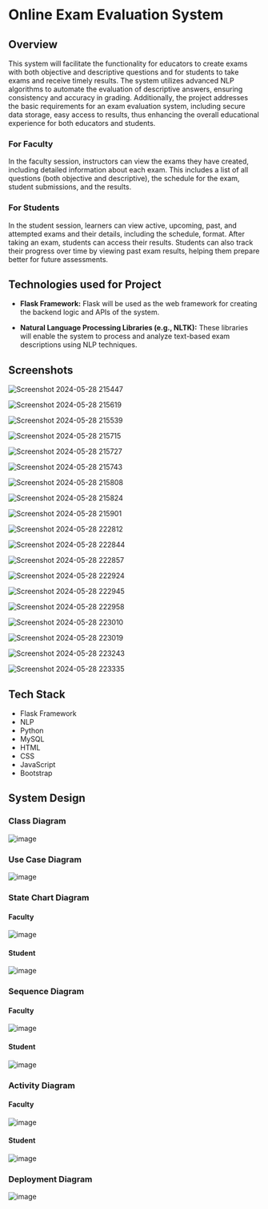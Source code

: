 # Online Exam Evaluation System

## Overview
This system will facilitate the functionality for educators to create exams with both objective and descriptive questions and for students to take exams and receive timely results. The system utilizes advanced NLP algorithms to automate the evaluation of descriptive answers, ensuring consistency and accuracy in grading. Additionally, the project addresses the basic requirements for an exam evaluation system, including secure data storage, easy access to results, thus enhancing the overall educational experience for both educators and students.

### For Faculty
In the faculty session, instructors can view the exams they have created, including detailed information about each exam. This includes a list of all questions (both objective and descriptive), the schedule for the exam, student submissions, and the results.

### For Students
In the student session, learners can view active, upcoming, past, and attempted exams and their details, including the schedule, format. After taking an exam, students can access their results. Students can also track their progress over time by viewing past exam results, helping them prepare better for future assessments.

## Technologies used for Project
- **Flask Framework:** 
  Flask will be used as the web framework for creating the backend logic and APIs of the system.
  
- **Natural Language Processing Libraries (e.g., NLTK):** 
  These libraries will enable the system to process and analyze text-based exam descriptions using NLP techniques.

## Screenshots
![Screenshot 2024-05-28 215447](https://github.com/sairaj0003/Online_Exam_Evaluation_System/assets/140234339/290fa609-5f7e-40a9-9285-0007d382414a)

![Screenshot 2024-05-28 215619](https://github.com/sairaj0003/Online_Exam_Evaluation_System/assets/140234339/0e3c4bb3-52c1-44f9-b266-da368224537d)

![Screenshot 2024-05-28 215539](https://github.com/sairaj0003/Online_Exam_Evaluation_System/assets/140234339/05a67ef8-4255-4dc3-a90b-5d97205d9937)

![Screenshot 2024-05-28 215715](https://github.com/sairaj0003/Online_Exam_Evaluation_System/assets/140234339/76dad05f-0e57-4091-a3fc-090774dfe08c)

![Screenshot 2024-05-28 215727](https://github.com/sairaj0003/Online_Exam_Evaluation_System/assets/140234339/5ea1d079-0cdf-4f52-b689-3339f6c50d3d)

![Screenshot 2024-05-28 215743](https://github.com/sairaj0003/Online_Exam_Evaluation_System/assets/140234339/3e88caea-382d-4e68-ae47-013727e5d23c)

![Screenshot 2024-05-28 215808](https://github.com/sairaj0003/Online_Exam_Evaluation_System/assets/140234339/2f49968e-146b-422f-bf98-475e9915121a)

![Screenshot 2024-05-28 215824](https://github.com/sairaj0003/Online_Exam_Evaluation_System/assets/140234339/0991c05b-e4c7-4478-8fd3-c4a982a06d28)

![Screenshot 2024-05-28 215901](https://github.com/sairaj0003/Online_Exam_Evaluation_System/assets/140234339/d5e49347-2a00-4bed-89dd-01b79b1d6188)

![Screenshot 2024-05-28 222812](https://github.com/sairaj0003/Online_Exam_Evaluation_System/assets/140234339/7218b6df-d42c-4c10-9d3e-056b048ac00c)

![Screenshot 2024-05-28 222844](https://github.com/sairaj0003/Online_Exam_Evaluation_System/assets/140234339/dde05ba7-722c-4eba-929f-e7dd9536ec94)

![Screenshot 2024-05-28 222857](https://github.com/sairaj0003/Online_Exam_Evaluation_System/assets/140234339/d8f50e81-9b57-440b-bf03-3f5ee7c24608)

![Screenshot 2024-05-28 222924](https://github.com/sairaj0003/Online_Exam_Evaluation_System/assets/140234339/458e51a3-bc1e-4993-8b35-fa4edd928fbe)

![Screenshot 2024-05-28 222945](https://github.com/sairaj0003/Online_Exam_Evaluation_System/assets/140234339/e14795a2-ee31-43e3-8902-a164e1e0ff85)

![Screenshot 2024-05-28 222958](https://github.com/sairaj0003/Online_Exam_Evaluation_System/assets/140234339/1418e548-6426-4a32-8903-c3c9b82098b8)

![Screenshot 2024-05-28 223010](https://github.com/sairaj0003/Online_Exam_Evaluation_System/assets/140234339/c780249b-91f5-477f-90de-8cedd9dd5307)

![Screenshot 2024-05-28 223019](https://github.com/sairaj0003/Online_Exam_Evaluation_System/assets/140234339/fa96f6e7-33a4-42e9-af21-0dbd50559bbb)

![Screenshot 2024-05-28 223243](https://github.com/sairaj0003/Online_Exam_Evaluation_System/assets/140234339/9753dfeb-0a57-4b1a-92ad-151d09026570)

![Screenshot 2024-05-28 223335](https://github.com/sairaj0003/Online_Exam_Evaluation_System/assets/140234339/ee5dfb2c-315a-4185-86a7-33705df824e1)

## Tech Stack
- Flask Framework
- NLP
- Python
- MySQL
- HTML
- CSS
- JavaScript
- Bootstrap

## System Design
### Class Diagram
![image](https://github.com/sairaj0003/Online_Exam_Evaluation_System/assets/140234339/dddd0ed4-f71b-4ecc-b45c-0ae0eff6cc9d)

### Use Case Diagram
![image](https://github.com/sairaj0003/Online_Exam_Evaluation_System/assets/140234339/3b72f65e-38a7-4dbc-a305-dcf941ae2e33)

### State Chart Diagram
#### Faculty
![image](https://github.com/sairaj0003/Online_Exam_Evaluation_System/assets/140234339/5164e56f-2890-4897-9b76-5a78f33b819a)

#### Student
![image](https://github.com/sairaj0003/Online_Exam_Evaluation_System/assets/140234339/9d05375d-1862-4d98-a0fb-27142697fd38)

### Sequence Diagram
#### Faculty
![image](https://github.com/sairaj0003/Online_Exam_Evaluation_System/assets/140234339/c3d3e8af-46d5-4121-bad5-383c0cfb4549)

#### Student
![image](https://github.com/sairaj0003/Online_Exam_Evaluation_System/assets/140234339/d7460e3b-ad10-4396-81ec-53f1c51a0f7c)

### Activity Diagram
#### Faculty
![image](https://github.com/sairaj0003/Online_Exam_Evaluation_System/assets/140234339/e68bcd90-4aad-4a82-9400-0674697c335c)

#### Student
![image](https://github.com/sairaj0003/Online_Exam_Evaluation_System/assets/140234339/a1933534-d1ba-4364-8c7b-2786a46e0687)

### Deployment Diagram
![image](https://github.com/sairaj0003/Online_Exam_Evaluation_System/assets/140234339/24a40658-fb9e-4e4c-a628-cf12f2400472)



